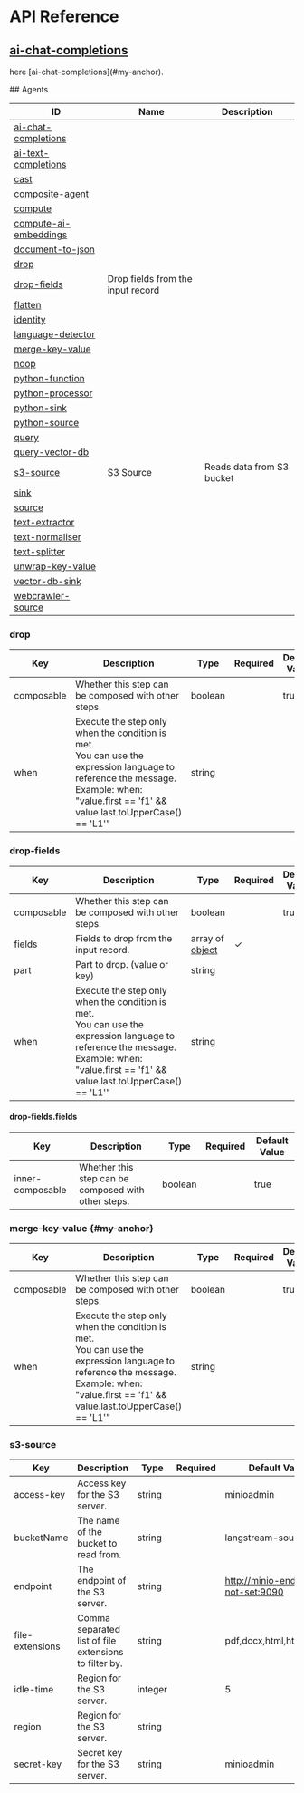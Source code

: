 # API Reference

## [ai-chat-completions](#my-anchor)

<p>here [ai-chat-completions](#my-anchor).</p>
## Agents

| ID | Name | Description |
| --- | --- | --- |
| [ai-chat-completions](#my-anchor) |  |  |
| [ai-text-completions](#ai-text-completions) |  |  |
| [cast](#cast) |  |  |
| [composite-agent](#composite-agent) |  |  |
| [compute](#compute) |  |  |
| [compute-ai-embeddings](#compute-ai-embeddings) |  |  |
| [document-to-json](#document-to-json) |  |  |
| [drop](#drop) |  |  |
| [drop-fields](#drop-fields) | Drop fields from the input record |  |
| [flatten](#flatten) |  |  |
| [identity](#identity) |  |  |
| [language-detector](#language-detector) |  |  |
| [merge-key-value](#merge-key-value) |  |  |
| [noop](#noop) |  |  |
| [python-function](#python-function) |  |  |
| [python-processor](#python-processor) |  |  |
| [python-sink](#python-sink) |  |  |
| [python-source](#python-source) |  |  |
| [query](#query) |  |  |
| [query-vector-db](../get-started.md) |  |  |
| [s3-source](../pipeline-agents/api-reference.md#agents) | S3 Source | Reads data from S3 bucket |
| [sink](../pipeline-agents/api-reference.md) |  |  |
| [source](#source) |  |  |
| [text-extractor](#text-extractor) |  |  |
| [text-normaliser](#text-normaliser) |  |  |
| [text-splitter](#text-splitter) |  |  |
| [unwrap-key-value](#unwrap-key-value) |  |  |
| [vector-db-sink](#vector-db-sink) |  |  |
| [webcrawler-source](#webcrawler-source) |  |  |


### drop

| Key | Description | Type | Required | Default Value |
| --- | --- | --- | --- | --- |
| composable | Whether this step can be composed with other steps. | boolean |  | true |
| when | Execute the step only when the condition is met.<br>You can use the expression language to reference the message.<br>Example: when: "value.first == 'f1' && value.last.toUpperCase() == 'L1'" | string |  |  |


### drop-fields

| Key | Description | Type | Required | Default Value |
| --- | --- | --- | --- | --- |
| composable | Whether this step can be composed with other steps. | boolean |  | true |
| fields | Fields to drop from the input record. | array of [object](#drop-fields.fields) | ✓ |  |
| part | Part to drop. (value or key) | string |  |  |
| when | Execute the step only when the condition is met.<br>You can use the expression language to reference the message.<br>Example: when: "value.first == 'f1' && value.last.toUpperCase() == 'L1'" | string |  |  |


#### <a name="drop-fields.fields"></a>drop-fields.fields

| Key | Description | Type | Required | Default Value |
| --- | --- | --- | --- | --- |
| inner-composable | Whether this step can be composed with other steps. | boolean |  | true |


### merge-key-value {#my-anchor}

| Key | Description | Type | Required | Default Value |
| --- | --- | --- | --- | --- |
| composable | Whether this step can be composed with other steps. | boolean |  | true |
| when | Execute the step only when the condition is met.<br>You can use the expression language to reference the message.<br>Example: when: "value.first == 'f1' && value.last.toUpperCase() == 'L1'" | string |  |  |


### s3-source

| Key | Description | Type | Required | Default Value |
| --- | --- | --- | --- | --- |
| access-key | Access key for the S3 server. | string |  | minioadmin |
| bucketName | The name of the bucket to read from. | string |  | langstream-source |
| endpoint | The endpoint of the S3 server. | string |  | http://minio-endpoint.-not-set:9090 |
| file-extensions | Comma separated list of file extensions to filter by. | string |  | pdf,docx,html,htm,md,txt |
| idle-time | Region for the S3 server. | integer |  | 5 |
| region | Region for the S3 server. | string |  |  |
| secret-key | Secret key for the S3 server. | string |  | minioadmin |
